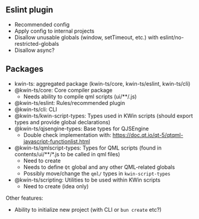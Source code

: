## Eslint plugin

- Recommended config
- Apply config to internal projects
- Disallow unusable globals (window, setTimeout, etc.) with eslint/no-restricted-globals
- Disallow async?

## Packages

- kwin-ts: aggregated package (kwin-ts/core, kwin-ts/eslint, kwin-ts/cli)
- @kwin-ts/core: Core compiler package
  - Needs ability to compile qml scripts (ui/\*\*/\.js)
- @kwin-ts/eslint: Rules/recommended plugin
- @kwin-ts/cli: CLI
- @kwin-ts/kwin-script-types: Types used in KWin scripts (should export types and provide global declarations)
- @kwin-ts/qjsengine-types: Base types for QJSEngine
  - Double check implementation with: https://doc.qt.io/qt-5/qtqml-javascript-functionlist.html
- @kwin-ts/qmlscript-types: Types for QML scripts (found in contents/ui/\*\*/\*.js to be called in qml files)
  - Need to create
  - Needs to define `Qt` global and any other QML-related globals
  - Possibly move/change the `qml/` types in `kwin-script-types`
- @kwin-ts/scripting: Utilities to be used within KWin scripts
  - Need to create (idea only)

Other features:

- Ability to initialize new project (with CLI or `bun create` etc?)

